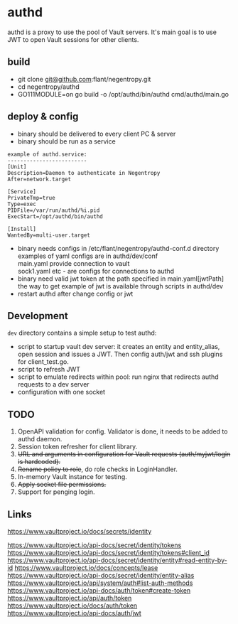 # authd

authd is a proxy to use the pool of Vault servers. It's main goal is to use JWT to open Vault sessions for other
clients.

## build

- git clone git@github.com:flant/negentropy.git
- cd negentropy/authd
- GO111MODULE=on go build -o /opt/authd/bin/authd cmd/authd/main.go

## deploy & config

- binary should be delivered to every client PC & server
- binary should be run as a service

```
example of authd.service:
-------------------------
[Unit]
Description=Daemon to authenticate in Negentropy
After=network.target

[Service]
PrivateTmp=true
Type=exec
PIDFile=/var/run/authd/%i.pid
ExecStart=/opt/authd/bin/authd

[Install]
WantedBy=multi-user.target
```

- binary needs configs in /etc/flant/negentropy/authd-conf.d directory examples of yaml configs are in authd/dev/conf  
  main.yaml provide connection to vault  
  sock1.yaml etc - are configs for connections to authd
- binary need valid jwt token at the path specified in main.yaml[jwtPath]  
  the way to get example of jwt is available through scripts in authd/dev
- restart authd after change config or jwt

## Development

`dev` directory contains a simple setup to test authd:

- script to startup vault dev server: it creates an entity and entity_alias, open session and issues a JWT. Then config
  auth/jwt and ssh plugins for client_test.go.
- script to refresh JWT
- script to emulate redirects within pool: run nginx that redirects authd requests to a dev server
- configuration with one socket

## TODO

1. OpenAPI validation for config. Validator is done, it needs to be added to authd daemon.
2. Session token refresher for client library.
3. ~~URL and arguments in configuration for Vault requests (auth/myjwt/login is hardcoded).~~
4. ~~Rename policy to role~~, do role checks in LoginHandler.
5. In-memory Vault instance for testing.
6. ~~Apply socket file permissions.~~
7. Support for penging login.


## Links

https://www.vaultproject.io/docs/secrets/identity


https://www.vaultproject.io/api-docs/secret/identity/tokens
https://www.vaultproject.io/api-docs/secret/identity/tokens#client_id
https://www.vaultproject.io/api-docs/secret/identity/entity#read-entity-by-id
https://www.vaultproject.io/docs/concepts/lease
https://www.vaultproject.io/api-docs/secret/identity/entity-alias
https://www.vaultproject.io/api/system/auth#list-auth-methods
https://www.vaultproject.io/api-docs/auth/token#create-token
https://www.vaultproject.io/api/auth/token
https://www.vaultproject.io/docs/auth/token
https://www.vaultproject.io/api-docs/auth/jwt
